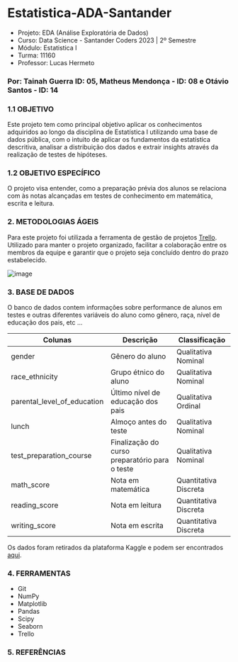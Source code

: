 # Estatistica-ADA-Santander

- Projeto: EDA (Análise Exploratória de Dados)
- Curso: Data Science - Santander Coders 2023 | 2º Semestre
- Módulo: Estatistica I
- Turma: 11160
- Professor: Lucas Hermeto


### Por: Tainah Guerra ID: 05, Matheus Mendonça - ID: 08 e Otávio Santos - ID: 14

### 1.1 OBJETIVO

Este projeto tem como principal objetivo aplicar os
conhecimentos adquiridos ao longo da disciplina de Estatística I utilizando uma base de dados pública, 
com o intuito de aplicar os fundamentos da estatística descritiva, 
analisar a distribuição dos dados e extrair insights através da realização de testes de hipóteses.

### 1.2 OBJETIVO ESPECÍFICO

O projeto visa entender, como a preparação prévia dos alunos se relaciona com às notas alcançadas em testes de conhecimento em matemática, escrita e leitura.

### 2. METODOLOGIAS ÁGEIS

Para este projeto foi utilizada a ferramenta de gestão de projetos [Trello](https://trello.com/b/h9Q6qqib/projeto-estatistica-ada). Utilizado para manter o projeto organizado,
facilitar a colaboração entre os membros da equipe e garantir que o projeto seja concluído dentro do prazo estabelecido.

![image](https://github.com/tainahguerras/Estatistica-ADA-Santander/assets/142911747/4edbccc2-aa25-43d0-9052-ef69b7ed243d)


### 3. BASE DE DADOS

O banco de dados contem informações sobre performance de alunos em testes e outras diferentes variáveis do aluno como gênero, raça, nível de educação dos pais, etc ...

| Colunas                     | Descrição                                      | Classificação        |
|-----------------------------|------------------------------------------------|----------------------| 
| gender                      | Gênero do aluno                                | Qualitativa Nominal  |
| race_ethnicity              | Grupo étnico do aluno                          | Qualitativa Nominal  | 
| parental_level_of_education | Último nível de educação dos pais              | Qualitativa Ordinal  |
| lunch                       | Almoço antes do teste                          | Qualitativa Nominal  |
| test_preparation_course     | Finalização do curso preparatório para o teste | Qualitativa Nominal  |
| math_score                  | Nota em matemática                             | Quantitativa Discreta|
| reading_score               | Nota em leitura                                | Quantitativa Discreta|
| writing_score               | Nota em escrita                                | Quantitativa Discreta|

Os dados foram retirados da plataforma Kaggle e podem ser encontrados [aqui](https://www.kaggle.com/datasets/bhavikjikadara/student-study-performance). 

### 4. FERRAMENTAS

- Git
- NumPy
- Matplotlib
- Pandas
- Scipy 
- Seaborn
- Trello

### 5. REFERÊNCIAS

